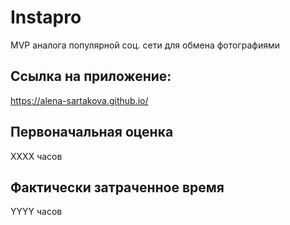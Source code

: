 # Instapro

MVP аналога популярной соц. сети для обмена фотографиями

## Ссылка на приложение:

https://alena-sartakova.github.io/

## Первоначальная оценка

ХХХХ часов

## Фактически затраченное время

YYYY часов
